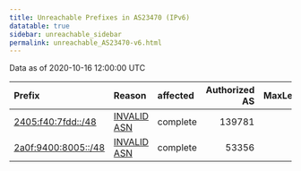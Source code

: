 ```yaml
---
title: Unreachable Prefixes in AS23470 (IPv6)
datatable: true
sidebar: unreachable_sidebar
permalink: unreachable_AS23470-v6.html
---
```


Data as of 2020-10-16 12:00:00 UTC


<div class="datatable-begin"></div>

| Prefix                                                           | Reason                                                                                                     | affected   |   Authorized AS |   MaxLength | Anchor                                         |   unreachable /48s |
|:-----------------------------------------------------------------|:-----------------------------------------------------------------------------------------------------------|:-----------|----------------:|------------:|:-----------------------------------------------|-------------------:|
| [2405:f40:7fdd::/48](https://stat.ripe.net/2405:f40:7fdd::/48)   | [INVALID ASN](https://rpki-validator.ripe.net/announcement-preview?asn=AS23470&prefix=2405:f40:7fdd::/48)  | complete   |          139781 |          48 | [APNIC](unreachable_APNIC_RPKI_Root-v6.html)   |                  1 |
| [2a0f:9400:8005::/48](https://stat.ripe.net/2a0f:9400:8005::/48) | [INVALID ASN](https://rpki-validator.ripe.net/announcement-preview?asn=AS23470&prefix=2a0f:9400:8005::/48) | complete   |           53356 |           0 | [RIPE](unreachable_RIPE_NCC_RPKI_Root-v6.html) |                  1 |

<div class="datatable-end"></div>